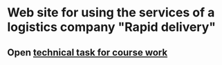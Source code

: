 # Web site for using the services of a logistics company "Rapid delivery"
## Open [technical task for course work](https://docs.google.com/document/d/17lHs0AepKrNRauyo3kfp-QbH8em9LPsHeI0GYgcHssk/edit?usp=sharing)
